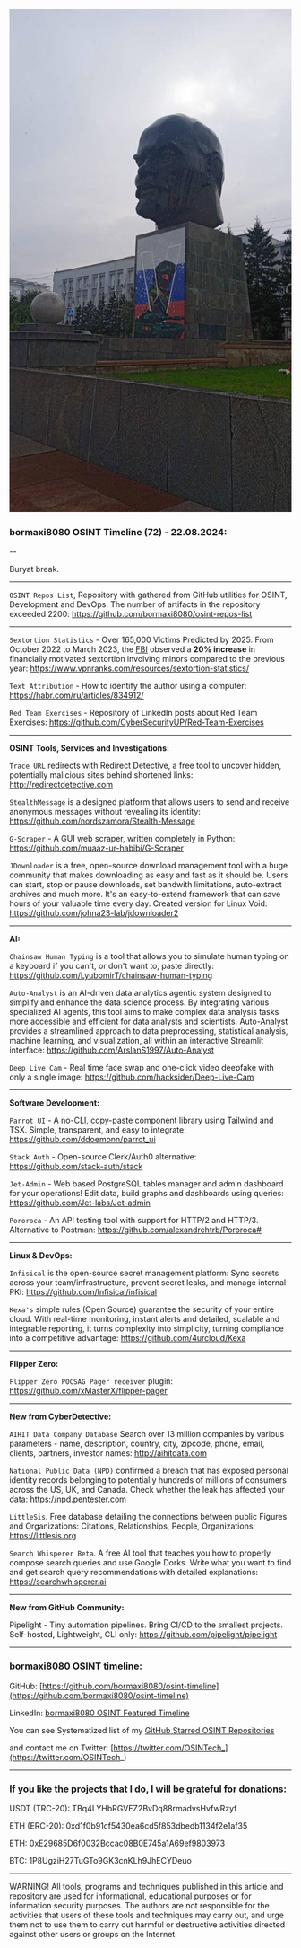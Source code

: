 ![alt text](img/72.jpg)

### bormaxi8080 OSINT Timeline (72) - 22.08.2024:

--

Buryat break.

----

```OSINT Repos List```, Repository with gathered from GitHub utilities for OSINT, Development and DevOps. The number of artifacts in the repository exceeded 2200: https://github.com/bormaxi8080/osint-repos-list

----

```Sextortion Statistics``` - Over 165,000 Victims Predicted by 2025. From October 2022 to March 2023, the [FBI](https://www.fbi.gov/contact-us/field-offices/memphis/news/sextortion-a-growing-threat-targeting-minors) observed a **20% increase** in financially motivated sextortion involving minors compared to the previous year: https://www.vpnranks.com/resources/sextortion-statistics/

```Text Attribution``` - How to identify the author using a computer: https://habr.com/ru/articles/834912/

```Red Team Exercises``` - Repository of LinkedIn posts about Red Team Exercises: https://github.com/CyberSecurityUP/Red-Team-Exercises

----

**OSINT Tools, Services and Investigations:**

```Trace URL``` redirects with Redirect Detective, a free tool to uncover hidden, potentially malicious sites behind shortened links: http://redirectdetective.com

```StealthMessage``` is a designed platform that allows users to send and receive anonymous messages without revealing its identity: https://github.com/nordszamora/Stealth-Message

```G-Scraper``` - A GUI web scraper, written completely in Python: https://github.com/muaaz-ur-habibi/G-Scraper

```JDownloader``` is a free, open-source download management tool with a huge community that makes downloading as easy and fast as it should be. Users can start, stop or pause downloads, set bandwith limitations, auto-extract archives and much more. It's an easy-to-extend framework that can save hours of your valuable time every day. Created version for Linux Void: https://github.com/johna23-lab/jdownloader2

----

**AI:**

```Chainsaw Human Typing``` is a tool that allows you to simulate human typing on a keyboard if you can't, or don't want to, paste directly: https://github.com/LyubomirT/chainsaw-human-typing

```Auto-Analyst``` is an AI-driven data analytics agentic system designed to simplify and enhance the data science process. By integrating various specialized AI agents, this tool aims to make complex data analysis tasks more accessible and efficient for data analysts and scientists. Auto-Analyst provides a streamlined approach to data preprocessing, statistical analysis, machine learning, and visualization, all within an interactive Streamlit interface: https://github.com/ArslanS1997/Auto-Analyst

```Deep Live Cam``` - Real time face swap and one-click video deepfake with only a single image: https://github.com/hacksider/Deep-Live-Cam

---

**Software Development:**

```Parrot UI``` - A no-CLI, copy-paste component library using Tailwind and TSX. Simple, transparent, and easy to integrate: https://github.com/ddoemonn/parrot_ui

```Stack Auth``` - Open-source Clerk/Auth0 alternative: https://github.com/stack-auth/stack

```Jet-Admin``` - Web based PostgreSQL tables manager and admin dashboard for your operations! Edit data, build graphs and dashboards using queries: https://github.com/Jet-labs/Jet-admin

```Pororoca``` - An API testing tool with support for HTTP/2 and HTTP/3. Alternative to Postman: https://github.com/alexandrehtrb/Pororoca#

----

**Linux & DevOps:**

```Infisical``` is the open-source secret management platform: Sync secrets across your team/infrastructure, prevent secret leaks, and manage internal PKI: https://github.com/Infisical/infisical

```Kexa's``` simple rules (Open Source) guarantee the security of your entire cloud. With real-time monitoring, instant alerts and detailed, scalable and integrable reporting, it turns complexity into simplicity, turning compliance into a competitive advantage: https://github.com/4urcloud/Kexa

----

**Flipper Zero:**

```Flipper Zero POCSAG Pager receiver``` plugin: https://github.com/xMasterX/flipper-pager

----

**New from CyberDetective:**

```AIHIT Data Company Database``` Search over 13 million companies by various parameters - name, description, country, city, zipcode, phone, email, clients, partners, investor names: http://aihitdata.com

```National Public Data (NPD)``` confirmed a breach that has exposed personal identity records belonging to potentially hundreds of millions of consumers across the US, UK, and Canada. Сheck whether the leak has affected your data: https://npd.pentester.com

```LittleSis```. Free database detailing the connections between public Figures and Organizations: Citations, Relationships, People, Organizations: https://littlesis.org

```Search Whisperer Beta```. A free AI tool that teaches you how to properly compose search queries and use Google Dorks. Write what you want to find and get search query recommendations with detailed explanations: https://searchwhisperer.ai

----

**New from GitHub Community:**

Pipelight - Tiny automation pipelines. Bring CI/CD to the smallest projects. Self-hosted, Lightweight, CLI only: https://github.com/pipelight/pipelight

----
### bormaxi8080 OSINT timeline:

GitHub: [https://github.com/bormaxi8080/osint-timeline](https://github.com/bormaxi8080/osint-timeline)

LinkedIn: [bormaxi8080 OSINT Featured Timeline](https://www.linkedin.com/in/osintech/details/featured/)

You can see Systematized list of my [GitHub Starred OSINT Repositories](https://github.com/bormaxi8080/osint-repos-list)

and contact me on Twitter: [https://twitter.com/OSINTech_](https://twitter.com/OSINTech_)

----
### If you like the projects that I do, I will be grateful for donations:

USDT (TRC-20): TBq4LYHbRGVEZ2BvDq88rmadvsHvfwRzyf

ETH (ERC-20): 0xd1f0b91cf5430ea6cd5f853dbedb1134f2e1af35

ETH: 0xE29685D6f0032Bccac08B0E745a1A69ef9803973

BTC: 1P8UgziH27TuGTo9GK3cnKLh9JhECYDeuo

----

WARNING! All tools, programs and techniques published in this article and repository are used for informational, educational purposes or for information security purposes. The authors are not responsible for the activities that users of these tools and techniques may carry out, and urge them not to use them to carry out harmful or destructive activities directed against other users or groups on the Internet.